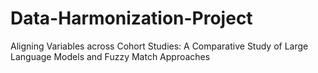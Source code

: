 # Data-Harmonization-Project
Aligning Variables across Cohort Studies: A Comparative Study of Large Language Models and Fuzzy Match Approaches
